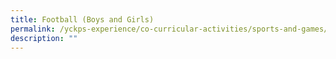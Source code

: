 ```yaml
---
title: Football (Boys and Girls)
permalink: /yckps-experience/co-curricular-activities/sports-and-games/football-boys-and-girls
description: ""
---
```

